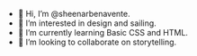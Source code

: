 - 👋 Hi, I’m @sheenarbenavente.
- 👀 I’m interested in design and sailing.
- 🌱 I’m currently learning Basic CSS and HTML.
- 💞️ I’m looking to collaborate on storytelling.

<!---
sheenarbenavente/sheenarbenavente is a ✨ special ✨ repository because its `README.md` (this file) appears on your GitHub profile.
You can click the Preview link to take a look at your changes.
--->
